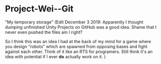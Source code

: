 # Project-Wei--Git
"My temporary storage"
(Edit December 3 2019: Apparently I thought dumping unfinished Unity Projects on GitHub was a good idea. Shame that I never even pushed the files am I right?

So I think this was an idea I had at the back of my mind for a game where you design "robots" which are spawned from opposing bases and fight against each other. Think of it like an RTS for programers. Still think it's an idea with potential if I ever **do** actually work on it. )
